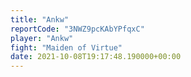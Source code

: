 ```yaml
---
title: "Ankw"
reportCode: "3NWZ9pcKAbYPfqxC"
player: "Ankw"
fight: "Maiden of Virtue"
date: 2021-10-08T19:17:48.190000+00:00
---
```

